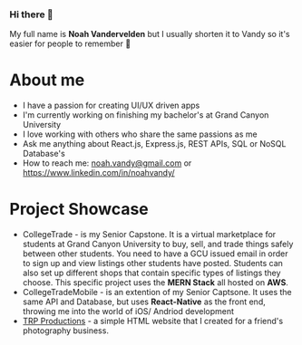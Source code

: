 ### Hi there 👋

My full name is **Noah Vandervelden** but I usually shorten it to Vandy so it's easier for people to remember 🤷

# About me
- I have a passion for creating UI/UX driven apps
- I'm currently working on finishing my bachelor's at Grand Canyon University
- I love working with others who share the same passions as me
- Ask me anything about React.js, Express.js, REST APIs, SQL or NoSQL Database's
- How to reach me: noah.vandy@gmail.com or https://www.linkedin.com/in/noahvandy/

# Project Showcase
- CollegeTrade - is my Senior Capstone. It is a virtual marketplace for students at Grand Canyon University to buy, sell, and trade things safely between other students. You need to have a GCU issued email in order to sign up and view listings other students have posted. Students can also set up different shops that contain specific types of listings they choose. This specific project uses the **MERN Stack** all hosted on **AWS**.
- CollegeTradeMobile - is an extention of my Senior Captsone. It uses the same API and Database, but uses **React-Native** as the front end, throwing me into the world of iOS/ Andriod development
- [TRP Productions](https://www.trp.productions) - a simple HTML website that I created for a friend's photography business.
